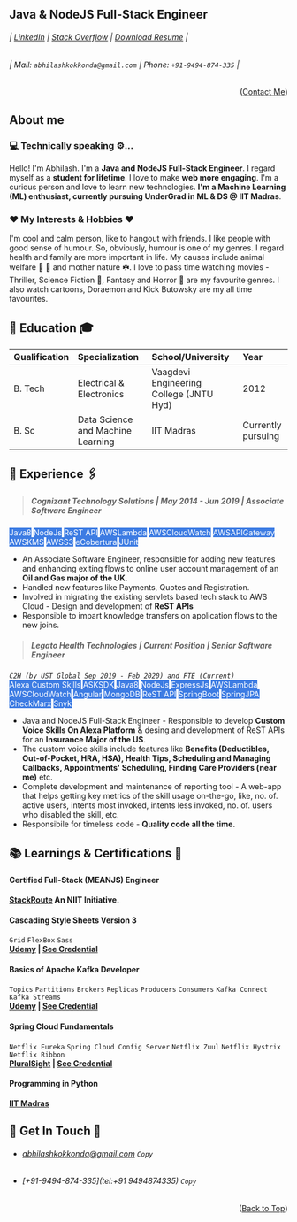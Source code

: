 ## Java & NodeJS Full-Stack Engineer
###### | [LinkedIn](https://www.linkedin.com/in/kokkonda-abhilash) | [Stack Overflow](https://stackoverflow.com/users/story/9832322) | [Download Resume](https://github.com/kokkondaabhilashachary/portfolio-downloadable-assets/raw/main/resume.pdf) |
###### | Mail: `abhilashkokkonda@gmail.com` | Phone: `+91-9494-874-335` |
<p align="right">(<a style="margin: 0; padding: 0" href="#bottom">Contact Me</a>)</p>

## About me

### 💻 Technically speaking ⚙️...
Hello! I'm Abhilash. I'm a **Java and NodeJS Full-Stack Engineer**. I regard myself as a **student for lifetime**. I love to make **web more engaging**. I'm a curious person and love to learn new technologies. **I'm a Machine Learning (ML) enthusiast, currently pursuing UnderGrad in ML & DS @ IIT Madras**.

### ❤️ My Interests & Hobbies ❤️
I'm cool and calm person, like to hangout with friends. I like people with good sense of humour. So, obviously, humour is one of my genres. I regard health and family are more important in life. My causes include animal welfare 🐶 🐾 and mother nature ☘️. I love to pass time watching movies - Thriller, Science Fiction 🤖, Fantasy and Horror 🧟 are my favourite genres. I also watch cartoons, Doraemon and Kick Butowsky are my all time favourites.

## 🏫 Education 🎓

| Qualification| Specialization                    | School/University                       | Year               |
| :----------- | :-------------------------------- | :-------------------------------------- | :----------------- |
| B. Tech      | Electrical & Electronics          | Vaagdevi Engineering College (JNTU Hyd) | 2012               |
| B. Sc        | Data Science and Machine Learning | IIT Madras                              | Currently pursuing |

## 💼 Experience 🖇️

> ##### Cognizant Technology Solutions | May 2014 - Jun 2019 | Associate Software Engineer
<mark style="background-color: #3d7ce3; color: #ffffff;">Java8</mark> <mark style="background-color: #3d7ce3; color: #ffffff;">NodeJs</mark> <mark style="background-color: #3d7ce3; color: #ffffff;">ReST API</mark> <mark style="background-color: #3d7ce3; color: #ffffff;">AWSLambda</mark> <mark style="background-color: #3d7ce3; color: #ffffff;">AWSCloudWatch</mark> <mark style="background-color: #3d7ce3; color: #ffffff;">AWSAPIGateway</mark> <mark style="background-color: #3d7ce3; color: #ffffff;">AWSKMS</mark> <mark style="background-color: #3d7ce3; color: #ffffff;">AWSS3</mark> <mark style="background-color: #3d7ce3; color: #ffffff;">eCobertura</mark> <mark style="background-color: #3d7ce3; color: #ffffff;">JUnit</mark>
- An Associate Software Engineer, responsible for adding new features and enhancing exiting flows to online user account management of an **Oil and Gas major of the UK**.
- Handled new features like Payments, Quotes and Registration.
- Involved in migrating the existing servlets based tech stack to AWS Cloud - Design and development of **ReST APIs**
- Responsible to impart knowledge transfers on application flows to the new joins.

> ##### Legato Health Technologies | Current Position | Senior Software Engineer
<em>`C2H (by UST Global Sep 2019 - Feb 2020) and FTE (Current)`</em><br/>
<mark style="background-color: #3d7ce3; color: #ffffff;">Alexa Custom Skills</mark> <mark style="background-color: #3d7ce3; color: #ffffff;">ASKSDK</mark> <mark style="background-color: #3d7ce3; color: #ffffff;">Java8</mark> <mark style="background-color: #3d7ce3; color: #ffffff;">NodeJs</mark> <mark style="background-color: #3d7ce3; color: #ffffff;">ExpressJs</mark> <mark style="background-color: #3d7ce3; color: #ffffff;">AWSLambda</mark> <mark style="background-color: #3d7ce3; color: #ffffff;">AWSCloudWatch</mark> <mark style="background-color: #3d7ce3; color: #ffffff;">Angular</mark> <mark style="background-color: #3d7ce3; color: #ffffff;">MongoDB</mark> <mark style="background-color: #3d7ce3; color: #ffffff;">ReST API</mark> <mark style="background-color: #3d7ce3; color: #ffffff;">SpringBoot</mark> <mark style="background-color: #3d7ce3; color: #ffffff;">SpringJPA</mark> <mark style="background-color: #3d7ce3; color: #ffffff;">CheckMarx</mark> <mark style="background-color: #3d7ce3; color: #ffffff;">Snyk</mark>
- Java and NodeJS Full-Stack Engineer - Responsible to develop **Custom Voice Skills On Alexa Platform** & desing and development of ReST APIs for an **Insurance Major of the US**.
- The custom voice skills include features like **Benefits (Deductibles, Out-of-Pocket, HRA, HSA), Health Tips, Scheduling and Managing Callbacks, Appointments' Scheduling, Finding Care Providers (near me)** etc.
- Complete development and maintenance of reporting tool - A web-app that helps getting key metrics of the skill usage on-the-go, like, no. of. active users, intents most invoked, intents less invoked, no. of. users who disabled the skill, etc.
- Responsibile for timeless code - **Quality code all the time.**


## 📚 Learnings & Certifications 📜

#### Certified Full-Stack (MEANJS) Engineer
**[StackRoute](https://stackroutelearning.com/) An NIIT Initiative.**
#### Cascading Style Sheets Version 3
`Grid` `FlexBox` `Sass`<br/>
**[Udemy](https://www.udemy.com/course/css-the-complete-guide-incl-flexbox-grid-sass/) | [See Credential](https://www.udemy.com/certificate/UC-a3dadf3e-5ce1-4e90-9032-5933d94e1d0b/)**
#### Basics of Apache Kafka Developer
`Topics` `Partitions` `Brokers` `Replicas` `Producers` `Consumers` `Kafka Connect` `Kafka Streams`<br/>
**[Udemy](https://www.udemy.com/course/apache-kafka/) | [See Credential](https://www.udemy.com/certificate/UC-c121b785-e169-43d1-9662-82903ddb66c0/)**
#### Spring Cloud Fundamentals
`Netflix Eureka` `Spring Cloud Config Server` `Netflix Zuul` `Netflix Hystrix` `Netflix Ribbon`<br/>
**[PluralSight](https://app.pluralsight.com/library/courses/spring-cloud-fundamentals/table-of-contents) | [See Credential](https://i.stack.imgur.com/YvOQp.jpg)**
#### Programming in Python
**[IIT Madras](https://onlinedegree.iitm.ac.in/course_pages/BSCCS1002.html)**

## 📱 Get In Touch 📧

- ###### [abhilashkokkonda@gmail.com](mailto:abhilashkokkonda@gmail.com) <code onmousedown="setToCopied('email')" onmouseup="resetToCopy('email')" ontouchstart="setToCopied('email')" ontouchend="resetToCopy('email')" id='copy-email'>Copy</code>
- ###### [+91-9494-874-335](tel:+91 9494874335) <code onmousedown="setToCopied('number')" onmouseup="resetToCopy('number')" ontouchstart="setToCopied('number')" ontouchend="resetToCopy('number')" id='copy-number'>Copy</code>
<p align="right">(<a style="margin: 0; padding: 0" href="#top">Back to Top</a>)</p><span id="bottom"></span>

<script type="text/javascript">
    document.addEventListener('DOMContentLoaded', function() {
        let footer = document.getElementsByTagName('footer')[0];
        const node = document.createElement('p');
        node.innerHTML = 'Repository: <a href="https://github.com/kokkondaabhilashachary/kokkondaabhilashachary.github.io">kokkondaabhilashachary.github.io</a> Maintained by <a href="https://github.com/kokkondaabhilashachary">Kokkonda Abhilasha Chary</a>';
        footer.appendChild(node);
        for (element of footer.getElementsByTagName('p')) {
            element.style.margin = 0;
        }
        if (document.getElementById('forkme_banner')) {
            document.getElementById('forkme_banner').style.display = 'none';
        }
        let project_title = document.getElementById('project_title');
        project_title.style['text-align'] = 'center';
        project_title.value = 'Kokkonda Abhilasha Chary';
        project_title.innerText = 'Kokkonda Abhilasha Chary';
/*
        let project_tagline = document.getElementById('project_tagline');
        project_tagline.style['text-align'] = 'center';
        project_tagline.value = 'Java and NodeJS Full-Stack Engineer';
        project_tagline.innerText = 'Java and NodeJS Full-Stack Engineer';
*/
        let skill_title = document.getElementById('java--nodejs-full-stack-engineer');
        skill_title.style['text-align'] = 'center';
        skill_title.style['padding-bottom'] = 0;
        skill_title.style['margin-bottom'] = 0;

        let contact_links = document.getElementById('-linkedin--stack-overflow--download-resume-');
        contact_links.style['text-align'] = 'center';
        contact_links.style['margin-top'] = 0;

        let email_phone = document.getElementById('-mail-abhilashkokkondagmailcom--phone-91-9494-874-335-');
        email_phone.style['text-align'] = 'center';
    });

    function resetToCopy(from) {
        let element;
        if ('email' === from) {
            element = document.getElementById('copy-email');
        } else {
            element = document.getElementById('copy-number');
        }
        element.style['backgroundColor'] = '#fff';
        element.style['fontSize'] = '0.875em';
        element.innerText = 'Copy';
    }

    function setToCopied(from) {
        let button;
        let element;
        if ('email' === from) {
            button = document.getElementById('copy-email');
            element = document.querySelector('[href="mailto:abhilashkokkonda@gmail.com"]');
        } else {
            button = document.getElementById('copy-number');
            element = document.querySelector('[href="tel:+91 9494874335"]');
        }
        let copyText = element;
        let range = document.createRange();
        let selection = window.getSelection();
        range.selectNodeContents(copyText); 
        selection.removeAllRanges();
        selection.addRange(range);
        document.execCommand('copy');

        button.style['backgroundColor'] = 'yellow';
        button.style['fontSize'] = '1.5em';
        button.innerText = 'Copied!';
    }
</script>